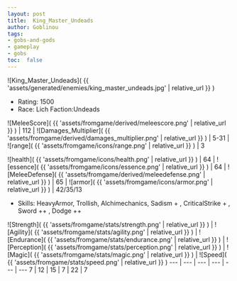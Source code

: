 ```yaml
---
layout: post
title:  King_Master_Undeads
author: Goblinou
tags:
- gobs-and-gods
- gameplay
- gobs
toc:  false
---
```


![King_Master_Undeads]( {{ 'assets/generated/enemies/king_master_undeads.jpg' | relative_url }} )
- Rating: 1500
- Race: Lich  Faction:Undeads

![MeleeScore]( {{ 'assets/fromgame/derived/meleescore.png' | relative_url }} ) | 112 | ![Damages_Multiplier]( {{ 'assets/fromgame/derived/damages_multiplier.png' | relative_url }} ) | 5-31 | ![range]( {{ 'assets/fromgame/icons/range.png' | relative_url }} ) | 3


![health]( {{ 'assets/fromgame/icons/health.png' | relative_url }} ) | 64 | ![essence]( {{ 'assets/fromgame/icons/essence.png' | relative_url }} ) | 64 | ![MeleeDefense]( {{ 'assets/fromgame/derived/meleedefense.png' | relative_url }} ) | 65 | ![armor]( {{ 'assets/fromgame/icons/armor.png' | relative_url }} ) | 42/35/13

* Skills: HeavyArmor, Trollish, Alchimechanics, Sadism + , CriticalStrike + , Sword ++ , Dodge ++ 

![Strength]( {{ 'assets/fromgame/stats/strength.png' | relative_url }} ) | ![Agility]( {{ 'assets/fromgame/stats/agility.png' | relative_url }} ) | ![Endurance]( {{ 'assets/fromgame/stats/endurance.png' | relative_url }} ) | ![Perception]( {{ 'assets/fromgame/stats/perception.png' | relative_url }} ) | ![Magic]( {{ 'assets/fromgame/stats/magic.png' | relative_url }} ) | ![Speed]( {{ 'assets/fromgame/stats/speed.png' | relative_url }} )
--- | --- | --- | --- | --- | ---
7 | 12 | 15 | 7 | 22 | 7
